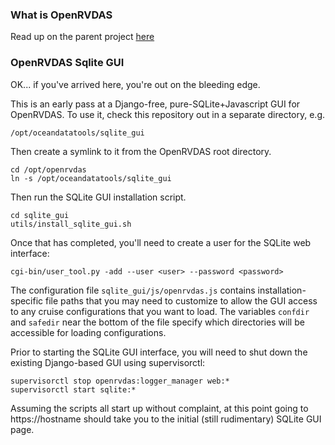 ### What is OpenRVDAS
Read up on the parent project [here](https://github.com/OceanDataTools/openrvdas)

### OpenRVDAS Sqlite GUI
OK... if you've arrived here, you're out on the bleeding edge.

This is an early pass at a Django-free, pure-SQLite+Javascript GUI for OpenRVDAS. To use it,
check this repository out in a separate directory, e.g.

    /opt/oceandatatools/sqlite_gui

Then create a symlink to it from the OpenRVDAS root directory.

    cd /opt/openrvdas
    ln -s /opt/oceandatatools/sqlite_gui

Then run the SQLite GUI installation script.

    cd sqlite_gui
    utils/install_sqlite_gui.sh

Once that has completed, you'll need to create a user for the SQLite web interface:

    cgi-bin/user_tool.py -add --user <user> --password <password>

The configuration file ``sqlite_gui/js/openrvdas.js`` contains installation-specific
file paths that you may need to customize to allow the GUI access to any cruise
configurations that you want to load. The variables ``confdir`` and ``safedir`` near
the bottom of the file specify which directories will be accessible for loading configurations.

Prior to starting the SQLite GUI interface, you will need to shut down the existing
Django-based GUI using supervisorctl:

    supervisorctl stop openrvdas:logger_manager web:*
    supervisorctl start sqlite:*

Assuming the scripts all start up without complaint, at this point going to
https://hostname should take you to the initial (still
rudimentary) SQLite GUI page.
